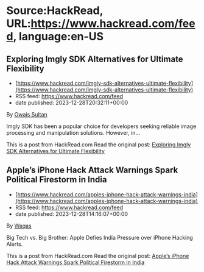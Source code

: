 # Source:HackRead, URL:https://www.hackread.com/feed, language:en-US

## Exploring Imgly SDK Alternatives for Ultimate Flexibility
 - [https://www.hackread.com/imgly-sdk-alternatives-ultimate-flexibility](https://www.hackread.com/imgly-sdk-alternatives-ultimate-flexibility)
 - RSS feed: https://www.hackread.com/feed
 - date published: 2023-12-28T20:32:11+00:00

<p>By <a href="https://www.hackread.com/author/owais/" rel="nofollow">Owais Sultan</a></p>
<p>Imgly SDK has been a popular choice for developers seeking reliable image processing and manipulation solutions. However, in&#8230;</p>
<p>This is a post from HackRead.com Read the original post: <a href="https://www.hackread.com/imgly-sdk-alternatives-ultimate-flexibility/" rel="nofollow">Exploring Imgly SDK Alternatives for Ultimate Flexibility</a></p>

## Apple’s iPhone Hack Attack Warnings Spark Political Firestorm in India
 - [https://www.hackread.com/apples-iphone-hack-attack-warnings-india](https://www.hackread.com/apples-iphone-hack-attack-warnings-india)
 - RSS feed: https://www.hackread.com/feed
 - date published: 2023-12-28T14:16:07+00:00

<p>By <a href="https://www.hackread.com/author/hackread/" rel="nofollow">Waqas</a></p>
<p>Big Tech vs. Big Brother: Apple Defies India Pressure over iPhone Hacking Alerts.</p>
<p>This is a post from HackRead.com Read the original post: <a href="https://www.hackread.com/apples-iphone-hack-attack-warnings-india/" rel="nofollow">Apple&#8217;s iPhone Hack Attack Warnings Spark Political Firestorm in India</a></p>

